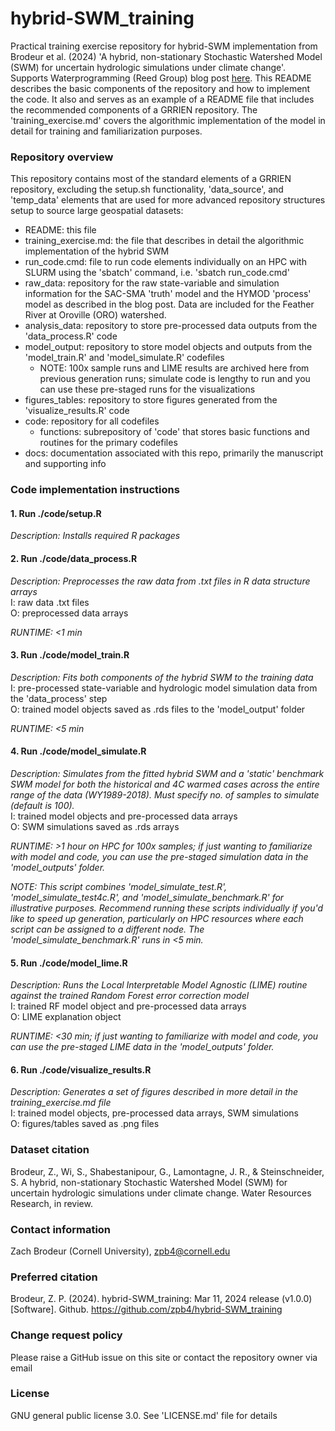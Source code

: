 # hybrid-SWM_training
Practical training exercise repository for hybrid-SWM implementation from Brodeur et al. (2024) 'A hybrid, non-stationary Stochastic Watershed Model (SWM) for uncertain hydrologic simulations under climate change'. Supports Waterprogramming (Reed Group) blog post [here](https://waterprogramming.wordpress.com/2024/03/11/nonstationary-stochastic-watershed-modeling/). This README describes the basic components of the repository and how to implement the code. It also and serves as an example of a README file that includes the recommended components of a GRRIEN repository. The 'training_exercise.md' covers the algorithmic implementation of the model in detail for training and familiarization purposes.
### Repository overview   
This repository contains most of the standard elements of a GRRIEN repository, excluding the setup.sh functionality, 'data_source', and 'temp_data' elements that are used for more advanced repository structures setup to source large geospatial datasets:
- README: this file
- training_exercise.md: the file that describes in detail the algorithmic implementation of the hybrid SWM
- run_code.cmd: file to run code elements individually on an HPC with SLURM using the 'sbatch' command, i.e. 'sbatch run_code.cmd'
- raw_data: repository for the raw state-variable and simulation information for the SAC-SMA 'truth' model and the HYMOD 'process' model as described in the blog post. Data are included for the Feather River at Oroville (ORO) watershed.
- analysis_data: repository to store pre-processed data outputs from the 'data_process.R' code
- model_output: repository to store model objects and outputs from the 'model_train.R' and 'model_simulate.R' codefiles
    - NOTE: 100x sample runs and LIME results are archived here from previous generation runs; simulate code is lengthy to run and you can use these pre-staged runs for the visualizations
- figures_tables: repository to store figures generated from the 'visualize_results.R' code
- code: repository for all codefiles
    - functions: subrepository of 'code' that stores basic functions and routines for the primary codefiles
- docs: documentation associated with this repo, primarily the manuscript and supporting info
### Code implementation instructions
#### 1. Run ./code/setup.R   
   _Description: Installs required R packages_
#### 2. Run ./code/data_process.R   
   _Description: Preprocesses the raw data from .txt files in R data structure arrays_       
   I: raw data .txt files   
   O: preprocessed data arrays     
      
   _RUNTIME: <1 min_ 
#### 3. Run ./code/model_train.R
   _Description: Fits both components of the hybrid SWM to the training data_      
   I: pre-processed state-variable and hydrologic model simulation data from the 'data_process' step   
   O: trained model objects saved as .rds files to the 'model_output' folder   
      
   _RUNTIME: <5 min_
#### 4. Run ./code/model_simulate.R   
   _Description: Simulates from the fitted hybrid SWM and a 'static' benchmark SWM model for both the historical and 4C warmed cases across the entire range of the data (WY1989-2018). Must specify no. of samples to simulate (default is 100)._   
   I: trained model objects and pre-processed data arrays   
   O: SWM simulations saved as .rds arrays   
      
   _RUNTIME: >1 hour on HPC for 100x samples; if just wanting to familiarize with model and code, you can use the pre-staged simulation data in the 'model_outputs' folder._  

   _NOTE: This script combines 'model_simulate_test.R', 'model_simulate_test4c.R', and 'model_simulate_benchmark.R' for illustrative purposes. Recommend running these scripts individually if you'd like to speed up generation, particularly on HPC resources where each script can be assigned to a different node. The 'model_simulate_benchmark.R' runs in <5 min._   
#### 5. Run ./code/model_lime.R   
   _Description: Runs the Local Interpretable Model Agnostic (LIME) routine against the trained Random Forest error correction model_   
   I: trained RF model object and pre-processed data arrays   
   O: LIME explanation object      
      
   _RUNTIME: <30 min; if just wanting to familiarize with model and code, you can use the pre-staged LIME data in the 'model_outputs' folder._   
#### 6. Run ./code/visualize_results.R
   _Description: Generates a set of figures described in more detail in the training_exercise.md file_   
   I: trained model objects, pre-processed data arrays, SWM simulations   
   O: figures/tables saved as .png files      

### Dataset citation
Brodeur, Z., Wi, S., Shabestanipour, G., Lamontagne, J. R., & Steinschneider, S. A hybrid, non-stationary Stochastic Watershed Model (SWM) for uncertain hydrologic simulations under climate change. Water Resources Research, in review.
### Contact information
Zach Brodeur (Cornell University), zpb4@cornell.edu
### Preferred citation
Brodeur, Z. P. (2024). hybrid-SWM_training: Mar 11, 2024 release (v1.0.0) [Software]. Github. https://github.com/zpb4/hybrid-SWM_training
### Change request policy
Please raise a GitHub issue on this site or contact the repository owner via email
### License
GNU general public license 3.0. See 'LICENSE.md' file for details
